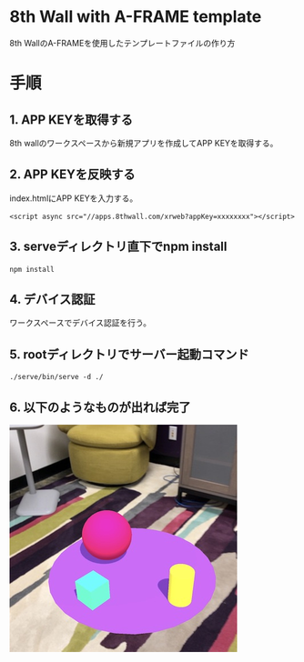 # 8th Wall with A-FRAME template

8th WallのA-FRAMEを使用したテンプレートファイルの作り方

# 手順

## 1. APP KEYを取得する
8th wallのワークスペースから新規アプリを作成してAPP KEYを取得する。

## 2. APP KEYを反映する
index.htmlにAPP KEYを入力する。
```
<script async src="//apps.8thwall.com/xrweb?appKey=xxxxxxxx"></script>
```

## 3. serveディレクトリ直下でnpm install
```
npm install
```

## 4. デバイス認証
ワークスペースでデバイス認証を行う。

## 5. rootディレクトリでサーバー起動コマンド
```
./serve/bin/serve -d ./ 
```

## 6. 以下のようなものが出れば完了

<img src="./assets/xraframe-demo.jpeg">